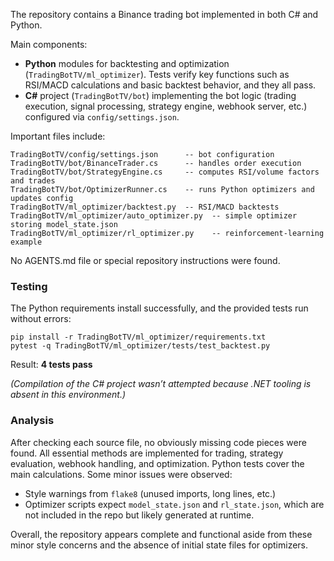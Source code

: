 The repository contains a Binance trading bot implemented in both C# and Python.

Main components:

* **Python** modules for backtesting and optimization (`TradingBotTV/ml_optimizer`). Tests verify key functions such as RSI/MACD calculations and basic backtest behavior, and they all pass.
* **C#** project (`TradingBotTV/bot`) implementing the bot logic (trading execution, signal processing, strategy engine, webhook server, etc.) configured via `config/settings.json`.

Important files include:

```
TradingBotTV/config/settings.json      -- bot configuration
TradingBotTV/bot/BinanceTrader.cs      -- handles order execution
TradingBotTV/bot/StrategyEngine.cs     -- computes RSI/volume factors and trades
TradingBotTV/bot/OptimizerRunner.cs    -- runs Python optimizers and updates config
TradingBotTV/ml_optimizer/backtest.py  -- RSI/MACD backtests
TradingBotTV/ml_optimizer/auto_optimizer.py  -- simple optimizer storing model_state.json
TradingBotTV/ml_optimizer/rl_optimizer.py    -- reinforcement-learning example
```

No AGENTS.md file or special repository instructions were found.

### Testing
The Python requirements install successfully, and the provided tests run without errors:

```
pip install -r TradingBotTV/ml_optimizer/requirements.txt
pytest -q TradingBotTV/ml_optimizer/tests/test_backtest.py
```

Result: **4 tests pass**

*(Compilation of the C# project wasn’t attempted because .NET tooling is absent in this environment.)*

### Analysis
After checking each source file, no obviously missing code pieces were found. All essential methods are implemented for trading, strategy evaluation, webhook handling, and optimization. Python tests cover the main calculations. Some minor issues were observed:

* Style warnings from `flake8` (unused imports, long lines, etc.)
* Optimizer scripts expect `model_state.json` and `rl_state.json`, which are not included in the repo but likely generated at runtime.

Overall, the repository appears complete and functional aside from these minor style concerns and the absence of initial state files for optimizers.
